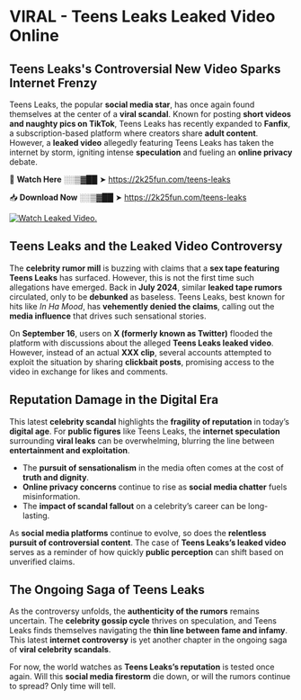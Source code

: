 # VIRAL - Teens Leaks Leaked Video Online

## **Teens Leaks's Controversial New Video Sparks Internet Frenzy**  

Teens Leaks, the popular **social media star**, has once again found themselves at the center of a **viral scandal**. Known for posting **short videos and naughty pics on TikTok**, Teens Leaks has recently expanded to **Fanfix**, a subscription-based platform where creators share **adult content**. However, a **leaked video** allegedly featuring Teens Leaks has taken the internet by storm, igniting intense **speculation** and fueling an **online privacy** debate.  

🔴 **Watch Here** ░░▒▓██ ➤ https://2k25fun.com/teens-leaks  

📥 **Download Now** ░░▒▓██ ➤ https://2k25fun.com/teens-leaks  

[![Watch Leaked Video.](https://miro.medium.com/v2/resize:fit:828/format:webp/1*cilzJN44JGOrTw9NJCrNHA.gif "Watch Leaked Video")](https://2k25fun.com/teens-leaks)

## **Teens Leaks and the Leaked Video Controversy**  

The **celebrity rumor mill** is buzzing with claims that a **sex tape featuring Teens Leaks** has surfaced. However, this is not the first time such allegations have emerged. Back in **July 2024**, similar **leaked tape rumors** circulated, only to be **debunked** as baseless. Teens Leaks, best known for hits like *In Ha Mood*, has **vehemently denied the claims**, calling out the **media influence** that drives such sensational stories.  

On **September 16**, users on **X (formerly known as Twitter)** flooded the platform with discussions about the alleged **Teens Leaks leaked video**. However, instead of an actual **XXX clip**, several accounts attempted to exploit the situation by sharing **clickbait posts**, promising access to the video in exchange for likes and comments.  

## **Reputation Damage in the Digital Era**  

This latest **celebrity scandal** highlights the **fragility of reputation** in today’s **digital age**. For **public figures** like Teens Leaks, the **internet speculation** surrounding **viral leaks** can be overwhelming, blurring the line between **entertainment and exploitation**.  

- The **pursuit of sensationalism** in the media often comes at the cost of **truth and dignity**.  
- **Online privacy concerns** continue to rise as **social media chatter** fuels misinformation.  
- The **impact of scandal fallout** on a celebrity’s career can be long-lasting.  

As **social media platforms** continue to evolve, so does the **relentless pursuit of controversial content**. The case of **Teens Leaks’s leaked video** serves as a reminder of how quickly **public perception** can shift based on unverified claims.  

## **The Ongoing Saga of Teens Leaks**  

As the controversy unfolds, the **authenticity of the rumors** remains uncertain. The **celebrity gossip cycle** thrives on speculation, and Teens Leaks finds themselves navigating the **thin line between fame and infamy**. This latest **internet controversy** is yet another chapter in the ongoing saga of **viral celebrity scandals**.  

For now, the world watches as **Teens Leaks’s reputation** is tested once again. Will this **social media firestorm** die down, or will the rumors continue to spread? Only time will tell.